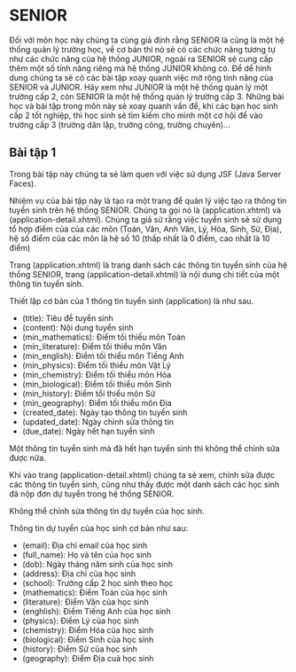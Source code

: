 # SENIOR

Đối với môn học này chúng ta cùng giả định rằng SENIOR là cũng là một hệ thống quản lý trường học,
về cơ bản thì nó sẻ có các chức năng tương tự như các chức năng của hệ thống JUNIOR, ngoài ra SENIOR
sẻ cung cấp thêm một số tính năng riêng mà hệ thống JUNIOR không có. Để dể hình dung chúng ta sẻ có
các bài tập xoay quanh việc mở rộng tính năng của SENIOR và JUNIOR. Hãy xem như JUNIOR là một hệ
thống quản lý một trường cấp 2, còn SENIOR là một hệ thống quản lý trường cấp 3. Những bài học và
bài tập trong môn này sẻ xoay quanh vấn đề, khi các bạn học sinh cấp 2 tốt nghiệp, thì học sinh sẻ
tìm kiếm cho mình một cơ hội để vào trường cấp 3 (trường dân lập, trường công, trường chuyên)...

## Bài tập 1

Trong bài tập này chúng ta sẻ làm quen với việc sử dụng JSF (Java Server Faces).

Nhiệm vụ của bài tập này là tạo ra một trang để quản lý việc tạo ra thông tin tuyển sinh trên hệ thống
SENIOR. Chúng ta gọi nó là (application.xhtml) và (application-detail.xhtml). Chúng ta giả sử rằng việc
tuyển sinh sẻ sử dụng tổ hợp điểm của của các môn (Toán, Văn, Anh Văn, Lý, Hóa, Sinh, Sử, Địa), hệ số
điểm của các môn là hệ số 10 (thấp nhất là 0 điểm, cao nhất là 10 điểm)

Trang (application.xhtml) là trang danh sách các thông tin tuyển sinh của hệ thống SENIOR, trang
(application-detail.xhtml) là nội dung chi tiết của một thông tin tuyển sinh.

Thiết lập cơ bản của 1 thông tin tuyển sinh (application) là như sau.

- (title): Tiêu đề tuyển sinh
- (content): Nội dung tuyển sinh
- (min_mathematics): Điểm tối thiểu môn Toán
- (min_literature): Điểm tối thiểu môn Văn
- (min_english): Điểm tối thiểu môn Tiếng Anh
- (min_physics): Điểm tối thiểu môn Vật Lý
- (min_chemistry): Điểm tối thiểu môn Hóa
- (min_biological): Điểm tối thiểu môn Sinh
- (min_history): Điểm tối thiểu môn Sử
- (min_geography): Điểm tối thiểu môn Địa
- (created_date): Ngày tạo thông tin tuyển sinh
- (updated_date): Ngày chỉnh sửa thông tin
- (due_date): Ngày hết hạn tuyển sinh

Một thông tin tuyển sinh mà đã hết hạn tuyển sinh thì không thể chỉnh sửa được nữa.

Khi vào trang (application-detail.xhtml) chúng ta sẻ xem, chỉnh sửa được các thông tin tuyển sinh, cũng như
thấy được một danh sách các học sinh đã nộp đơn dự tuyển trong hệ thống SENIOR.

Không thể chỉnh sửa thông tin dự tuyển của học sinh.

Thông tin dự tuyển của học sinh cơ bản như sau:
- (email): Địa chỉ email của học sinh
- (full_name): Họ và tên của học sinh
- (dob): Ngày tháng năm sinh của học sinh
- (address): Địa chỉ của học sinh
- (school): Trường cấp 2 học sinh theo học
- (mathematics): Điểm Toán của học sinh
- (literature): Điểm Văn của học sinh
- (enghlish): Điểm Tiếng Anh của học sinh
- (physics): Điểm Lý của học sinh
- (chemistry): Điểm Hóa của học sinh
- (biological): Điểm Sinh của học sinh
- (history): Điểm Sử của học sinh
- (geography): Điểm Địa cuả học sinh


